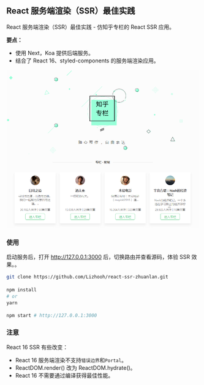 
## React 服务端渲染（SSR）最佳实践
React 服务端渲染（SSR）最佳实践 - 仿知乎专栏的 React SSR 应用。

**要点：**
- 使用 Next，Koa 提供后端服务。
- 结合了 React 16、styled-components 的服务端渲染应用。

![](_demo/20181013185818.png)

### 使用
启动服务后，打开 http://127.0.0.1:3000 后，切换路由并查看源码，体验 SSR 效果。。

```bash
git clone https://github.com/Lizhooh/react-ssr-zhuanlan.git

npm install
# or
yarn

npm start # http://127.0.0.1:3000
```

### 注意
React 16 SSR 有些改变：
- React 16 服务端渲染不支持`错误边界`和`Portal`。
- ReactDOM.render() 改为 ReactDOM.hydrate()。
- React 16 不需要通过编译获得最佳性能。
